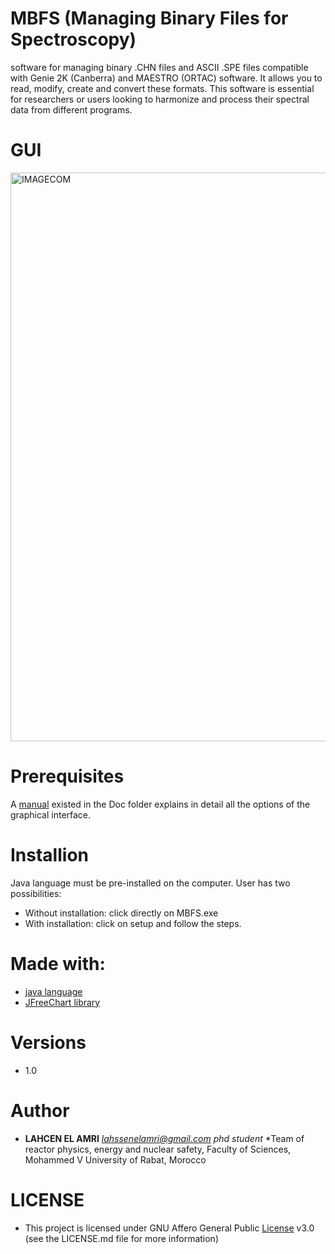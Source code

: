 # MBFS (Managing Binary Files for Spectroscopy)
software for managing binary .CHN files and ASCII .SPE files compatible with Genie 2K (Canberra) and MAESTRO (ORTAC) software. It allows you to read, modify, create and convert these formats. This software is essential for researchers or users looking to harmonize and process their spectral data from different programs.

# GUI 


<img width="910" alt="IMAGECOM" src="https://github.com/user-attachments/assets/a5328012-eec8-4dda-bd8a-528c3ca3bae0">







# Prerequisites
A [manual](https://github.com/LAHCEN-EL-AMRI/MBFS/tree/master/MBFS/Converter/DOC) existed in the Doc folder explains in detail all the options of the graphical interface.


# Installion

Java language must be pre-installed on the computer.
User has two possibilities:
- Without installation: click directly on MBFS.exe
- With installation: click on setup and follow the steps.


# Made with:

- [java language](https://www.oracle.com/java/)
- [JFreeChart library](https://www.jfree.org/jfreechart/)


# Versions
- 1.0


# Author
* **LAHCEN EL AMRI** *lahssenelamri@gmail.com* *phd student* *Team of reactor physics, energy and nuclear safety, Faculty of Sciences, Mohammed V University of Rabat, Morocco


# LICENSE

- This project is licensed under GNU Affero General Public [License](https://github.com/LAHCEN-EL-AMRI/Gamma-spectra-analysis/blob/master/LICENSE)  v3.0 (see the LICENSE.md file for more information)
